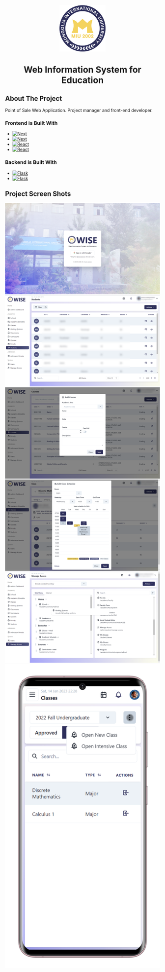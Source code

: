 <!-- Improved compatibility of back to top link: See: https://github.com/othneildrew/Best-README-Template/pull/73 -->
<a name="readme-top"></a>


<!-- PROJECT LOGO -->
<br />
<div align="center">
  <a href="https://github.com/anruvim/wise">
    <img src="images/icon.png" alt="Logo" width="150" height="150">
  </a>

<h1 align="center">Web Information System for Education</h3>
</div>

<!-- ABOUT THE PROJECT -->
## About The Project

Point of Sale Web Application. Project manager and front-end developer.


### Frontend is Built With
* [![Next][Typescript]][Typescript-url]
* [![Next][Next.js]][Next-url]
* [![React][React.js]][React-url]
* [![React][Chakra]][Chakra-url]
### Backend is Built With
* [![Flask][Flask]][Flask-url]
* [![Flask][Postgre]][Postgre-url]

<!-- ABOUT THE PROJECT -->
## Project Screen Shots

![Product Name Screen Shot][product-screenshot1]
![Product Name Screen Shot][product-screenshot2]
![Product Name Screen Shot][product-screenshot3]
![Product Name Screen Shot][product-screenshot4]
![Product Name Screen Shot][product-screenshot5]
![Product Name Screen Shot][product-screenshot6]


<!-- MARKDOWN LINKS & IMAGES -->
<!-- https://www.markdownguide.org/basic-syntax/#reference-style-links -->
[product-screenshot1]: images/WISE1.png
[product-screenshot2]: images/WISE2.png
[product-screenshot3]: images/WISE3.png
[product-screenshot4]: images/WISE4.png
[product-screenshot5]: images/WISE5.png
[product-screenshot6]: images/WISE6.png
[Next.js]: https://img.shields.io/badge/next.js-20232A?style=for-the-badge&logo=nextdotjs&logoColor=white
[Next-url]: https://nextjs.org/
[React.js]: https://img.shields.io/badge/React-20232A?style=for-the-badge&logo=react&logoColor=white
[React-url]: https://reactjs.org/
[Chakra]: https://img.shields.io/badge/Chakra%20UI-20232A?style=for-the-badge&logo=chakraui&logoColor=white
[CHakra-url]: https://chakra-ui.com/
[Flask]: https://img.shields.io/badge/flask%20REST%20API-20232A?style=for-the-badge&logo=flask&logoColor=white
[Flask-url]: https://flask.palletsprojects.com/
[Postgre]: https://img.shields.io/badge/postgresql-20232A?style=for-the-badge&logo=postgresql&logoColor=white
[Postgre-url]: https://www.postgresql.org/
[Typescript]: https://img.shields.io/badge/Typescript-20232A?style=for-the-badge&logo=Typescript&logoColor=white
[Typescript-url]: https://www.typescriptlang.org/

